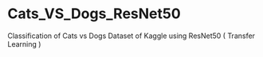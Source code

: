 # Cats_VS_Dogs_ResNet50
Classification of Cats vs Dogs Dataset of Kaggle using ResNet50 ( Transfer Learning )
